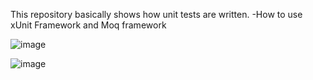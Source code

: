 This repository basically shows how unit tests are written.
-How to use xUnit Framework and Moq framework

![image](https://github.com/user-attachments/assets/b3885807-703e-4b3a-a0d5-b957d9aae9fb)

![image](https://github.com/user-attachments/assets/d2bfa612-f091-47b9-9794-19a0b0a0b0b7)

